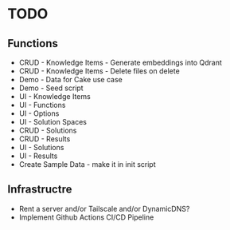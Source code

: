 # TODO

## Functions
- CRUD - Knowledge Items - Generate embeddings into Qdrant
- CRUD - Knowledge Items - Delete files on delete
- Demo - Data for Cake use case
- Demo - Seed script
- UI - Knowledge Items
- UI - Functions
- UI - Options
- UI - Solution Spaces
- CRUD - Solutions
- CRUD - Results
- UI - Solutions
- UI - Results
- Create Sample Data - make it in init script

## Infrastructre
- Rent a server and/or Tailscale and/or DynamicDNS?
- Implement Github Actions CI/CD Pipeline
